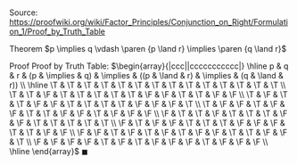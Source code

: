 # 

Source: https://proofwiki.org/wiki/Factor_Principles/Conjunction_on_Right/Formulation_1/Proof_by_Truth_Table

Theorem
$p \implies q \vdash \paren {p \land r} \implies \paren {q \land r}$


Proof
Proof by Truth Table:
$\begin{array}{|ccc||ccccccccccc|}
\hline
p & q & r & (p & \implies & q) & \implies & ((p & \land & r) & \implies & (q & \land & r)) \\
\hline
\T & \T & \T & \T & \T & \T & \T & \T & \T & \T & \T & \T & \T & \T \\
\T & \T & \F & \T & \T & \T & \T & \T & \F & \F & \T & \T & \F & \F \\
\T & \F & \T & \T & \F & \F & \T & \T & \T & \T & \F & \F & \F & \T \\
\T & \F & \F & \T & \F & \F & \T & \T & \F & \F & \T & \F & \F & \F \\
\F & \T & \T & \F & \T & \T & \T & \F & \F & \T & \T & \T & \T & \T \\
\F & \T & \F & \F & \T & \T & \T & \F & \F & \F & \T & \T & \F & \F \\
\F & \F & \T & \F & \T & \F & \T & \F & \F & \T & \T & \F & \F & \T \\
\F & \F & \F & \F & \T & \F & \T & \F & \F & \F & \T & \F & \F & \F \\
\hline
\end{array}$
$\blacksquare$





